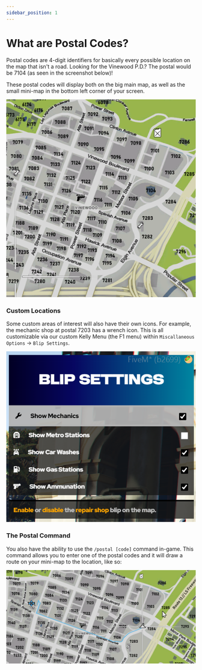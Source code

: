 ```yaml
---
sidebar_position: 1
---
```


# What are Postal Codes?

Postal codes are 4-digit identifiers for basically every possible location on the map that isn't a road. Looking for the Vinewood P.D.? The postal would be 7104 (as seen in the screenshot below)!

These postal codes will display both on the big main map, as well as the small mini-map in the bottom left corner of your screen.

![](bigmap.png)

### Custom Locations

Some custom areas of interest will also have their own icons. For example, the mechanic shop at postal 7203 has a wrench icon. This is all customizable via our custom Kelly Menu (the F1 menu) within `Miscallaneous Options` -> `Blip Settings`.

![](blipsettings.png)

### The Postal Command

You also have the ability to use the `/postal [code]` command in-game.
This command allows you to enter one of the postal codes and it will draw a route on your mini-map to the location, like so:

![](bigmaproute.png)

